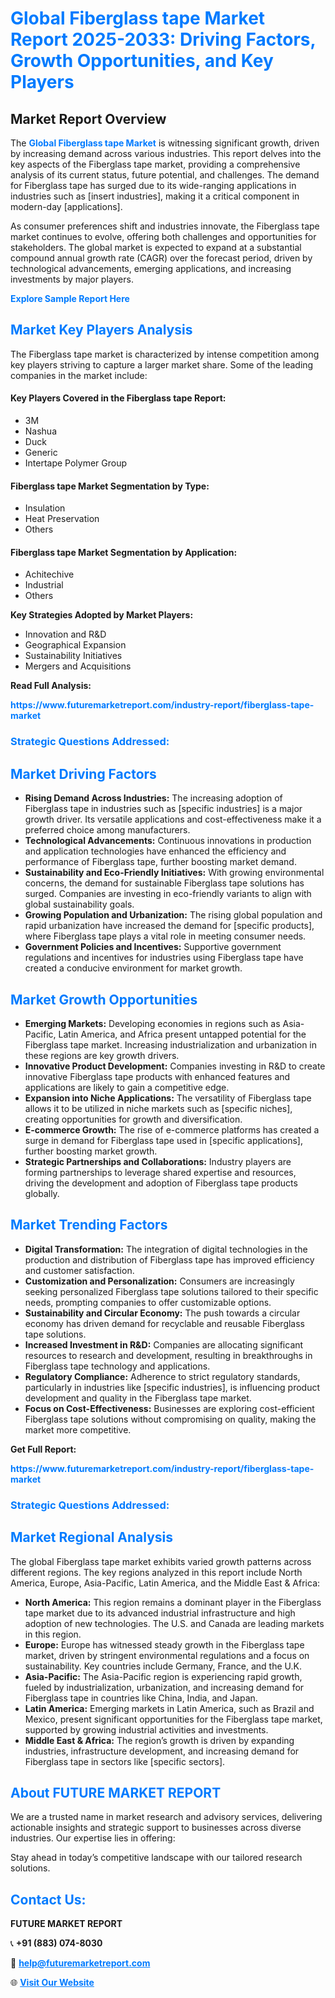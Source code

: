 <h1 style="color: #007BFF;">Global Fiberglass tape Market Report 2025-2033: Driving Factors, Growth Opportunities, and Key Players</h1>

<section id="overview">
<h2>Market Report Overview</h2>
<p>The <a href="https://www.futuremarketreport.com/industry-report/fiberglass-tape-market" style="color: #007BFF; text-decoration: none;"><strong>Global Fiberglass tape Market</strong></a> is witnessing significant growth, driven by increasing demand across various industries. This report delves into the key aspects of the Fiberglass tape market, providing a comprehensive analysis of its current status, future potential, and challenges. The demand for Fiberglass tape has surged due to its wide-ranging applications in industries such as [insert industries], making it a critical component in modern-day [applications].</p>
<p>As consumer preferences shift and industries innovate, the Fiberglass tape market continues to evolve, offering both challenges and opportunities for stakeholders. The global market is expected to expand at a substantial compound annual growth rate (CAGR) over the forecast period, driven by technological advancements, emerging applications, and increasing investments by major players.</p>
</section>

<section id="overview">
<p><a href="https://www.futuremarketreport.com/request-sample/reportId=46144" style="color: #007BFF; text-decoration: none;"><strong>Explore Sample Report Here</strong></a></p>
</section>

<section id="key-players">
<h2 style="color: #007BFF;">Market Key Players Analysis</h2>
<p>The Fiberglass tape market is characterized by intense competition among key players striving to capture a larger market share. Some of the leading companies in the market include:</p>
<h4>Key Players Covered in the Fiberglass tape Report:</h4>
<ul><li>3M</li><li>Nashua</li><li>Duck</li><li>Generic</li><li>Intertape Polymer Group</li></ul>
<h4>Fiberglass tape Market Segmentation by Type:</h4>
<ul><li>Insulation</li><li>Heat Preservation</li><li>Others</li></ul>

<h4>Fiberglass tape Market Segmentation by Application:</h4>
<ul><li>Achitechive</li><li>Industrial</li><li>Others</li></ul>
<p><strong>Key Strategies Adopted by Market Players:</strong></p>
<ul>
<li>Innovation and R&D</li>
<li>Geographical Expansion</li>
<li>Sustainability Initiatives</li>
<li>Mergers and Acquisitions</li>
</ul>
</section>

<section>
<p><strong>Read Full Analysis: </strong></p><a href="https://www.futuremarketreport.com/industry-report/fiberglass-tape-market" style="color: #007BFF; text-decoration: none;"><strong>https://www.futuremarketreport.com/industry-report/fiberglass-tape-market</strong></a>
<h3 style="color: #007BFF;">Strategic Questions Addressed:</h3>
</section>

<section id="driving-factors">
<h2 style="color: #007BFF;">Market Driving Factors</h2>
<ul>
<li><strong>Rising Demand Across Industries:</strong> The increasing adoption of Fiberglass tape in industries such as [specific industries] is a major growth driver. Its versatile applications and cost-effectiveness make it a preferred choice among manufacturers.</li>
<li><strong>Technological Advancements:</strong> Continuous innovations in production and application technologies have enhanced the efficiency and performance of Fiberglass tape, further boosting market demand.</li>
<li><strong>Sustainability and Eco-Friendly Initiatives:</strong> With growing environmental concerns, the demand for sustainable Fiberglass tape solutions has surged. Companies are investing in eco-friendly variants to align with global sustainability goals.</li>
<li><strong>Growing Population and Urbanization:</strong> The rising global population and rapid urbanization have increased the demand for [specific products], where Fiberglass tape plays a vital role in meeting consumer needs.</li>
<li><strong>Government Policies and Incentives:</strong> Supportive government regulations and incentives for industries using Fiberglass tape have created a conducive environment for market growth.</li>
</ul>
</section>

<section id="growth-opportunities">
<h2 style="color: #007BFF;">Market Growth Opportunities</h2>
<ul>
<li><strong>Emerging Markets:</strong> Developing economies in regions such as Asia-Pacific, Latin America, and Africa present untapped potential for the Fiberglass tape market. Increasing industrialization and urbanization in these regions are key growth drivers.</li>
<li><strong>Innovative Product Development:</strong> Companies investing in R&D to create innovative Fiberglass tape products with enhanced features and applications are likely to gain a competitive edge.</li>
<li><strong>Expansion into Niche Applications:</strong> The versatility of Fiberglass tape allows it to be utilized in niche markets such as [specific niches], creating opportunities for growth and diversification.</li>
<li><strong>E-commerce Growth:</strong> The rise of e-commerce platforms has created a surge in demand for Fiberglass tape used in [specific applications], further boosting market growth.</li>
<li><strong>Strategic Partnerships and Collaborations:</strong> Industry players are forming partnerships to leverage shared expertise and resources, driving the development and adoption of Fiberglass tape products globally.</li>
</ul>
</section>

<section id="trending-factors">
<h2 style="color: #007BFF;">Market Trending Factors</h2>
<ul>
<li><strong>Digital Transformation:</strong> The integration of digital technologies in the production and distribution of Fiberglass tape has improved efficiency and customer satisfaction.</li>
<li><strong>Customization and Personalization:</strong> Consumers are increasingly seeking personalized Fiberglass tape solutions tailored to their specific needs, prompting companies to offer customizable options.</li>
<li><strong>Sustainability and Circular Economy:</strong> The push towards a circular economy has driven demand for recyclable and reusable Fiberglass tape solutions.</li>
<li><strong>Increased Investment in R&D:</strong> Companies are allocating significant resources to research and development, resulting in breakthroughs in Fiberglass tape technology and applications.</li>
<li><strong>Regulatory Compliance:</strong> Adherence to strict regulatory standards, particularly in industries like [specific industries], is influencing product development and quality in the Fiberglass tape market.</li>
<li><strong>Focus on Cost-Effectiveness:</strong> Businesses are exploring cost-efficient Fiberglass tape solutions without compromising on quality, making the market more competitive.</li>
</ul>
</section>

<section>
<p><strong>Get Full Report: </strong></p><a href="https://www.futuremarketreport.com/industry-report/fiberglass-tape-market" style="color: #007BFF; text-decoration: none;"><strong>https://www.futuremarketreport.com/industry-report/fiberglass-tape-market</strong></a>
<h3 style="color: #007BFF;">Strategic Questions Addressed:</h3>
</section>


<section id="regional-analysis">
<h2 style="color: #007BFF;">Market Regional Analysis</h2>
<p>The global Fiberglass tape market exhibits varied growth patterns across different regions. The key regions analyzed in this report include North America, Europe, Asia-Pacific, Latin America, and the Middle East & Africa:</p>
<ul>
<li><strong>North America:</strong> This region remains a dominant player in the Fiberglass tape market due to its advanced industrial infrastructure and high adoption of new technologies. The U.S. and Canada are leading markets in this region.</li>
<li><strong>Europe:</strong> Europe has witnessed steady growth in the Fiberglass tape market, driven by stringent environmental regulations and a focus on sustainability. Key countries include Germany, France, and the U.K.</li>
<li><strong>Asia-Pacific:</strong> The Asia-Pacific region is experiencing rapid growth, fueled by industrialization, urbanization, and increasing demand for Fiberglass tape in countries like China, India, and Japan.</li>
<li><strong>Latin America:</strong> Emerging markets in Latin America, such as Brazil and Mexico, present significant opportunities for the Fiberglass tape market, supported by growing industrial activities and investments.</li>
<li><strong>Middle East & Africa:</strong> The region’s growth is driven by expanding industries, infrastructure development, and increasing demand for Fiberglass tape in sectors like [specific sectors].</li>
</ul>
</section>

<footer>
<h2 style="color: #007BFF;">About FUTURE MARKET REPORT</h2>
<p>We are a trusted name in market research and advisory services, delivering actionable insights and strategic support to businesses across diverse industries. Our expertise lies in offering:</p>

<p>Stay ahead in today’s competitive landscape with our tailored research solutions.</p>

<h2 style="color: #007BFF;">Contact Us:</h2>
<p><strong>FUTURE MARKET REPORT</strong></p>
<p>📞 <strong>+91 (883) 074-8030</strong></p>
<p>📧 <strong><a href="mailto:help@futuremarketreport.com" style="color: #007BFF;">help@futuremarketreport.com</a></strong></p>
<p>🌐 <strong><a href="https://www.futuremarketreport.com/" style="color: #007BFF;">Visit Our Website</a></strong></p>
</footer>